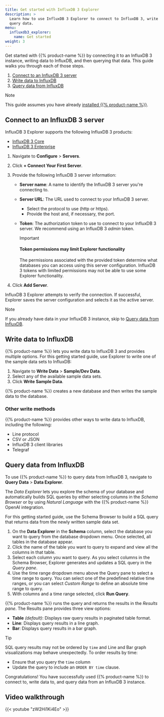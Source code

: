 ```yaml
---
title: Get started with InfluxDB 3 Explorer
description: >
  Learn how to use InfluxDB 3 Explorer to connect to InfluxDB 3, write data, and
  query data.
menu:
  influxdb3_explorer:
    name: Get started
weight: 3
---
```


Get started with {{% product-name %}} by connecting it to an InfluxDB 3 instance,
writing data to InfluxDB, and then querying that data. This guide walks you
through each of those steps.

1. [Connect to an InfluxDB 3 server](#connect-to-an-influxdb-3-server)
2. [Write data to InfluxDB](#write-data-to-influxdb)
3. [Query data from InfluxDB](#query-data-from-influxdb)

> [!Note]
> This guide assumes you have already [installed {{% product-name %}}](/influxdb3/explorer/install/).

## Connect to an InfluxDB 3 server

InfluxDB 3 Explorer supports the following InfluxDB 3 products:

- [InfluxDB 3 Core](/influxdb3/core/)
- [InfluxDB 3 Enterprise](/influxdb3/enterprise/)

1. Navigate to **Configure** > **Servers**.
2. Click **+ Connect Your First Server**.
3. Provide the following InfluxDB 3 server information:

    - **Server name**: A name to identify the InfluxDB 3 server you're connecting to.
    - **Server URL**: The URL used to connect to your InfluxDB 3 server.
      - Select the protocol to use (http or https).
      - Provide the host and, if necessary, the port.
    - **Token**: The authorization token to use to connect to your InfluxDB 3 server.
      We recommend using an InfluxDB 3 _admin_ token.
      
      > [!Important]
      > #### Token permissions may limit Explorer functionality
      >
      > The permissions associated with the provided token determine what
      > databases you can access using this server configuration. InfluxDB 3
      > tokens with limited permissions may not be able to use some Explorer
      > functionality.

4. Click **Add Server**.

InfluxDB 3 Explorer attempts to verify the connection. If successful, Explorer
saves the server configuration and selects it as the active server.

> [!Note]
> If you already have data in your InfluxDB 3 instance, skip to
> [Query data from InfluxDB](#query-data-from-influxdb).

## Write data to InfluxDB

{{% product-name %}} lets you write data to InfluxDB 3 and provides multiple
options. For this getting started guide, use Explorer to write one of the
sample data sets to InfluxDB:

1. Navigate to **Write Data** > **Sample/Dev Data**.
2. Select any of the available sample data sets.
3. Click **Write Sample Data**.

{{% product-name %}} creates a new database and then writes the sample data to
the database.

### Other write methods

{{% product-name %}} provides other ways to write data to InfluxDB, including
the following:

- Line protocol
- CSV or JSON
- InfluxDB 3 client libraries
- Telegraf

## Query data from InfluxDB

To use {{% product-name %}} to query data from InfluxDB 3, navigate to
**Query Data** > **Data Explorer**.

The _Data Explorer_ lets you explore the
schema of your database and automatically builds SQL queries by either
selecting columns in the _Schema Browser_ or by using _Natural Language_ with
the {{% product-name %}} OpenAI integration.

For this getting started guide, use the Schema Browser to build a SQL query
that returns data from the newly written sample data set.

1. On the **Data Explorer** in the **Schema** column, select the database you
   want to query from the database dropdown menu.
   Once selected, all tables in the database appear.
2. Click the name of the table you want to query to expand and view all the
   columns in that table.
3. Select each column you want to query.
   As you select columns in the Schema Browser, Explorer generates and updates
   a SQL query in the _Query pane_.
4. Use the time range dropdown menu above the Query pane to select a time range
   to query. You can select one of the predefined relative time ranges, or you
   can select _Custom Range_ to define an absolute time range to query.
5. With columns and a time range selected, click **Run Query**.

{{% product-name %}} runs the query and returns the results in the _Results pane_.
The Results pane provides three view options:

- **Table** _(default)_: Displays raw query results in paginated table format.
- **Line**: Displays query results in a line graph.
- **Bar**: Displays query results in a bar graph.

> [!Tip]
> SQL query results may not be ordered by `time` and Line and Bar graph
> visualizations may behave unexpectedly. To order results by time:
>
> - Ensure that you query the `time` column
> - Update the query to include an `ORDER BY time` clause.

Congratulations! You have successfully used {{% product-name %}} to connect to,
write data to, and query data from an InfluxDB 3 instance.

## Video walkthrough

{{< youtube "zW2Hi1Ki4Eo" >}}

<!-- 
## Next steps

TO-DO: Provide links to deeper content as we release it
-->
